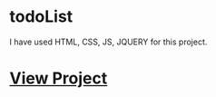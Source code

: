 # todoList
I have used HTML, CSS, JS, JQUERY for this project.

# [View Project](https://01kingmaker01.github.io/todoList/)
